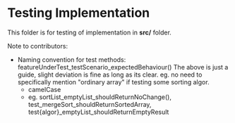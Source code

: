 # Testing Implementation

This folder is for testing of implementation in **src/** folder.

Note to contributors: 
- Naming convention for test methods: featureUnderTest_testScenario_expectedBehaviour()
The above is just a guide, slight deviation is fine as long as its clear. eg. no need to specifically mention "ordinary array" if testing some sorting algor.
  - camelCase
  - eg. sortList_emptyList_shouldReturnNoChange(), test_mergeSort_shouldReturnSortedArray, test{algor}_emptyList_shouldReturnEmptyResult
